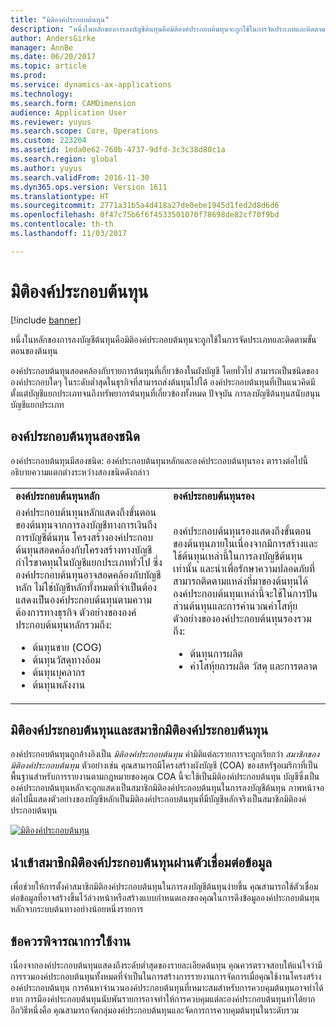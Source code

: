 ```yaml
---
title: "มิติองค์ประกอบต้นทุน"
description: "หนึ่งในหลักของการลงบัญชีต้นทุนคือมิติองค์ประกอบต้นทุนจะถูกใช้ในการจัดประเภทและติดตามขั้นตอนของต้นทุน"
author: AndersGirke
manager: AnnBe
ms.date: 06/20/2017
ms.topic: article
ms.prod: 
ms.service: dynamics-ax-applications
ms.technology: 
ms.search.form: CAMDimension
audience: Application User
ms.reviewer: yuyus
ms.search.scope: Core, Operations
ms.custom: 223204
ms.assetid: 1eda0e62-760b-4737-9dfd-3c3c38d80c1a
ms.search.region: global
ms.author: yuyus
ms.search.validFrom: 2016-11-30
ms.dyn365.ops.version: Version 1611
ms.translationtype: HT
ms.sourcegitcommit: 2771a31b5a4d418a27de0ebe1945d1fed2d8d6d6
ms.openlocfilehash: 0f47c75b6f6f4533501070f78698de82cf70f9bd
ms.contentlocale: th-th
ms.lasthandoff: 11/03/2017

---
```


# <a name="cost-element-dimensions"></a>มิติองค์ประกอบต้นทุน

[!include [banner](../includes/banner.md)]

หนึ่งในหลักของการลงบัญชีต้นทุนคือมิติองค์ประกอบต้นทุนจะถูกใช้ในการจัดประเภทและติดตามขั้นตอนของต้นทุน 

องค์ประกอบต้นทุนสอดคล้องกับรายการต้นทุนที่เกี่ยวข้องในผังบัญชี โดยทั่วไป สามารถเป็นชนิดขององค์ประกอบใดๆ ในระดับต่ำสุดในธุรกิจที่สามารถส่งต้นทุนไปได้ องค์ประกอบต้นทุนที่เป็นแนวคิดมีตั้งแต่บัญชีแยกประเภทจนถึงทรัพยากรต้นทุนที่เกี่ยวข้องทั้งหมด ปัจจุบัน การลงบัญชีต้นทุนสนับสนุนบัญชีแยกประเภท

## <a name="two-types-of-cost-elements"></a>องค์ประกอบต้นทุนสองชนิด
องค์ประกอบต้นทุนมีสองชนิด: องค์ประกอบต้นทุนหลักและองค์ประกอบต้นทุนรอง ตารางต่อไปนี้อธิบายความแตกต่างระหว่างสองชนิดดังกล่าว

<table>
<colgroup>
<col width="50%" />
<col width="50%" />
</colgroup>
<tbody>
<tr class="odd">
<td><strong>องค์ประกอบต้นทุนหลัก</strong></td>
<td><strong>องค์ประกอบต้นทุนรอง</strong></td>
</tr>
<tr class="even">
<td>องค์ประกอบต้นทุนหลักแสดงถึงขั้นตอนของต้นทุนจากการลงบัญชีทางการเงินถึงการบัญชีต้นทุน โครงสร้างองค์ประกอบต้นทุนสอดคล้องกับโครงสร้างทางบัญชีกำไรขาดทุนในบัญชีแยกประเภททั่วไป ซึ่งองค์ประกอบต้นทุนอาจสอดคล้องกับบัญชีหลัก ไม่ใช่บัญชีหลักทั้งหมดที่จำเป็นต้องแสดงเป็นองค์ประกอบต้นทุนตามความต้องการทางธุรกิจ ตัวอย่างขององค์ประกอบต้นทุนหลักรวมถึง:
<ul>
<li>ต้นทุนขาย (COG)</li>
<li>ต้นทุนวัสดุทางอ้อม</li>
<li>ต้นทุนบุคลากร</li>
<li>ต้นทุนพลังงาน</li>
</ul></td>
<td>องค์ประกอบต้นทุนรองแสดงถึงขั้นตอนของต้นทุนภายในเนื่องจากมีการสร้างและใช้ต้นทุนเหล่านี้ในการลงบัญชีต้นทุนเท่านั้น และนำเพื่อรักษาความปลอดภัยที่สามารถติดตามแหล่งที่มาของต้นทุนได้ องค์ประกอบต้นทุนเหล่านี้จะใช้ในการปันส่วนต้นทุนและการคำนวณค่าโสหุ้ย ตัวอย่างขององค์ประกอบต้นทุนรองรวมถึง:
<ul>
<li>ต้นทุนการผลิต</li>
<li>ค่าโสหุ้ยการผลิต วัสดุ และการตลาด</li>
</ul></td>
</tr>
</tbody>
</table>

## <a name="cost-element-dimensions-and-cost-element-dimension-members"></a>มิติองค์ประกอบต้นทุนและสมาชิกมิติองค์ประกอบต้นทุน
องค์ประกอบต้นทุนถูกอ้างอิงเป็น *มิติองค์ประกอบต้นทุน* ค่ามิติแต่ละรายการจะถูกเรียกว่า *สมาชิกของมิติองค์ประกอบต้นทุน* ตัวอย่างเช่น คุณสามารถมีโครงสร้างผังบัญชี (COA) ของสหรัฐอเมริกาที่เป็นพื้นฐานสำหรับการรายงานตามกฎหมายของคุณ COA นี้จะใช้เป็นมิติองค์ประกอบต้นทุน บัญชีซึ่งเป็นองค์ประกอบต้นทุนหลักจะถูกแสดงเป็นสมาชิกมิติองค์ประกอบต้นทุนในการลงบัญชีต้นทุน ภาพหน้าจอต่อไปนี้แสดงตัวอย่างของบัญชีหลักเป็นมิติองค์ประกอบต้นทุนที่มีบัญชีหลักจริงเป็นสมาชิกมิติองค์ประกอบต้นทุน 

[![มิติองค์ประกอบต้นทุน](./media/cost-element-dimensions.png)](./media/cost-element-dimensions.png)

## <a name="import-cost-element-dimension-members-through-data-connectors"></a>นำเข้าสมาชิกมิติองค์ประกอบต้นทุนผ่านตัวเชื่อมต่อข้อมูล
เพื่อช่วยให้การตั้งค่าสมาชิกมิติองค์ประกอบต้นทุนในการลงบัญชีต้นทุนง่ายขึ้น คุณสามารถใช้ตัวเชื่อมต่อข้อมูลที่อาจสร้างขึ้นไว้ล่วงหน้าหรือสร้างแบบกำหนดเองของคุณในการดึงข้อมูลองค์ประกอบต้นทุนหลักจากระบบต้นทางอย่างน้อยหนึ่งรายการ

## <a name="implementation-considerations"></a>ข้อควรพิจารณาการใช้งาน
เนื่องจากองค์ประกอบต้นทุนแสดงถึงระดับต่ำสุดของรายละเอียดต้นทุน คุณควรตรวจสอบให้แน่ใจว่ามีการรวมองค์ประกอบต้นทุนทั้งหมดที่จำเป็นในการสร้างการรายงานการจัดการเมื่อคุณใช้งานโครงสร้างองค์ประกอบต้นทุน การค้นหาจำนวนองค์ประกอบต้นทุนที่เหมาะสมสำหรับการควบคุมต้นทุนอาจทำได้ยาก การมีองค์ประกอบต้นทุนนับพันรายการอาจทำให้การควบคุมแต่ละองค์ประกอบต้นทุนทำได้ยาก อีกวิธีหนึ่งคือ คุณสามารถจัดกลุ่มองค์ประกอบต้นทุนและจัดการการควบคุมต้นทุนในระดับรวม




